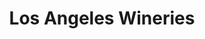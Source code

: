 ---
layout: countywineries
title: Los Angeles Wineries
description: Wineries in Los Angeles CA
permalink: /california/los-angeles/
county: los angeles
state: ca
---